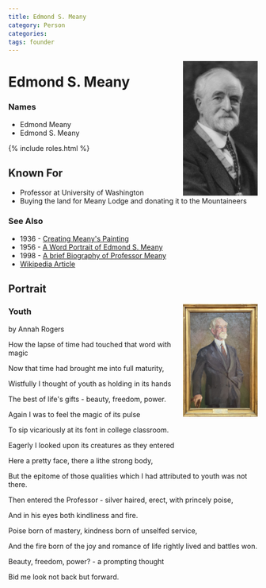 ```yaml
---
title: Edmond S. Meany
category: Person
categories:
tags: founder
---
```

<img src="1920s-Edmond_S_Meany.jpg" style="width: 30%" align="right">

# Edmond S. Meany
### Names
- Edmond Meany
- Edmond S. Meany

{% include roles.html %}

## Known For
- Professor at University of Washington
- Buying the land for Meany Lodge and donating it to the Mountaineers

### See Also
- 1936 - [Creating Meany's Painting](1936-Anna-Rogers-Painting-Of-Meany.pdf)
- 1956 - [A Word Portrait of Edmond S. Meany](/Person/Edmond-Meany/Word-Portrait)
- 1998 - [A brief Biography of Professor Meany](https://www.mountaineers.org/locations-lodges/meany-lodge/history/edmond-s-meany)
- [Wikipedia Article](https://en.wikipedia.org/wiki/Edmond_S._Meany)

## Portrait

<img src="Edmond-Portrait.jpeg" style="width: 30%" align="right">

### Youth

by Annah Rogers

How the lapse of time had touched that word with magic

Now that time had brought me into full maturity,

Wistfully I thought of youth as holding in its hands

The best of life's gifts - beauty, freedom, power.

Again I was to feel the magic of its pulse

To sip vicariously at its font in college classroom.

Eagerly I looked upon its creatures as they entered

Here a pretty face, there a lithe strong body,

But the epitome of those qualities which I had attributed to youth was not there.

Then entered the Professor - silver haired, erect, with princely poise,

And in his eyes both kindliness and fire.

Poise born of mastery, kindness born of unselfed service,

And the fire born of the joy and romance of life rightly lived and battles won.

Beauty, freedom, power? - a prompting thought

Bid me look not back but forward.
